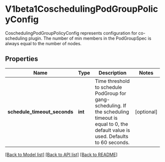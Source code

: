 # V1beta1CoschedulingPodGroupPolicyConfig

CoschedulingPodGroupPolicyConfig represents configuration for co-scheduling plugin. The number of min members in the PodGroupSpec is always equal to the number of nodes.

## Properties

| Name                         | Type    | Description                                                                                                                                          | Notes      |
|------------------------------|---------|------------------------------------------------------------------------------------------------------------------------------------------------------|------------|
| **schedule_timeout_seconds** | **int** | Time threshold to schedule PodGroup for gang-scheduling. If the scheduling timeout is equal to 0, the default value is used. Defaults to 60 seconds. | [optional] |

[[Back to Model list]](../README.md#documentation-for-models) [[Back to API list]](../README.md#documentation-for-api-endpoints) [[Back to README]](../README.md)
